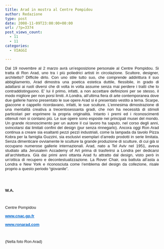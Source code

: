 ```yaml
---
title: Arad in mostra al Centre Pompidou
author: Redazione
type: post
date: 2008-11-09T23:00:00+00:00
url: /?p=3374
post_views_count:
  - 11
  - 11
categories:
  - VIAGGI

---
```

<span style="font&#45;family: Tahoma"><font face="Tahoma, sans&#45;serif"><font size="2"> </font></font></span>

<font face="Tahoma, sans&#45;serif"><font size="2"></p> 

<p style="margin&#45;bottom: 0cm" align="justify">
  <font face="Tahoma, sans&#45;serif"><font size="2">Dal 19 novembre al 2 marzo avr&agrave; un&#8217;esposizione personale al Centre Pompidou. Si tratta di Ron Arad, uno tra i pi&ugrave; poliedrici artisti in circolazione. Scultore, designer, architetto? Difficile dirlo. Con uno stile tutto suo, che comprende addirittura il suo abbigliamento, Arad dimostra una poetica estetica duttile, flessibile, in grado di adattarsi ai ruoli diversi che di volta in volta assume senza mai perdere i tratti che lo contraddistinguono. E&#8217; lui il primo, infatti, a non accettare definizioni per se stesso, il modo migliore per non porsi limiti. A Londra, all&#8217;ultima fiera di arte contemporanea dove due gallerie hanno presentato le sue opere Arad si &egrave; presentato vestito a tema. Scarpe, giaccone e cappello ricordavano, infatti, le sue sculture. L&#8217;ennesima dimostrazione di una mentalit&agrave; creativa a trecentosessanta gradi, che non ha necessit&agrave; di stimoli particolari per esprimere la propria originalit&agrave;. </font></font><font face="Tahoma, sans&#45;serif"><font size="2">Intanto i premi ed i riconoscimenti ottenuti non si contano pi&ugrave;. Le sue opere sono esposte nei principali musei del mondo. Un grande riconoscimento per un autore il cui lavoro ha saputo, nel corso degli anni, svincolarsi dai limitati confini del design (pur senza rinnegarlo). Ancora oggi Ron Arad continua a creare sia esaltanti pezzi pezzi industriali, come la lampada da tavolo Pizza Kobra per la famiglia Guzzini, sia esclusivi esemplari d&#8217;arredo prodotti in serie limitata. Senza dimenticare ovviamente le sculture la grande produzione di sculture, di cui gi&agrave; si occupano numerose gallerie internazionali. Arad, nato a Tel Aviv nel 1951, aveva studiato alla Jerusalem Accademy of Art prima di trasferirsi a Londra per dedicarsi all&#8217;architettura. Gi&agrave; dai primi anni ottanta Arad fu attratto dal design, visto per&ograve; in un&#8217;ottica di recupero e decontestualizzazione. La Rover Chair, ora battuta all&#8217;asta a Londra e New York e riconosciuta come l&#8217;emblema del design da collezione, risale proprio a questo periodo &ldquo;giovanile&rdquo;.</font></font>
</p>

<p style="margin&#45;bottom: 0cm" align="justify">
  <strong><br type="_moz" /><br /> </strong>
</p>

<p style="margin&#45;bottom: 0cm" align="justify">
  <strong>W.A.</strong>
</p>

<p style="margin&#45;bottom: 0cm" align="justify">
  &nbsp;
</p>

<p style="margin&#45;bottom: 0cm" align="justify">
  <font face="Tahoma, sans&#45;serif"><font size="2">Centre Pompidou </font></font>
</p>

<p style="margin&#45;bottom: 0cm" align="justify">
  <a href="https://www.cnac.gp.fr/"><strong><font face="Tahoma, sans&#45;serif"><font size="2" color="#0066cc"><u>www.cnac.gp.fr</u></font></font></strong></a>
</p>

<p style="margin&#45;bottom: 0cm" align="justify">
  <a href="https://www.ronarad.com/"><strong><font face="Tahoma, sans&#45;serif"><font size="2" color="#0066cc"><u>www.ronarad.com</u></font></font></strong></a>
</p>

<p style="margin&#45;bottom: 0cm" align="justify">
  &nbsp;
</p>

<p style="margin&#45;bottom: 0cm" align="justify">
  (Nella foto Ron Arad)
</p>

<p>
  </font></font>
</p>

<p>
  &nbsp;
</p>